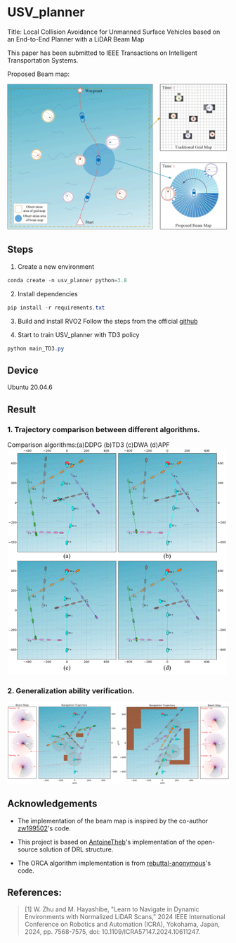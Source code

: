 # USV_planner
Title: Local Collision Avoidance for Unmanned Surface Vehicles based on an End-to-End Planner with a LiDAR Beam Map

This paper has been submitted to IEEE Transactions on Intelligent Transportation Systems.

Proposed Beam map:

<img width="500" alt="beam-map" src="figure/beam-map.png" />



## Steps
1. Create a new environment

```powershell
conda create -n usv_planner python=3.8
```
2. Install dependencies

```powershell
pip install -r requirements.txt
```
3. Build and install RVO2
Follow the steps from the official [github](https://github.com/rebuttal-anonymous/Python-RVO2)

4. Start to train USV_planner with TD3 policy

```powershell
python main_TD3.py
```

## Device
Ubuntu 20.04.6

## Result 

### 1. Trajectory comparison between different algorithms. 
Comparison algorithms:(a)DDPG (b)TD3 (c)DWA (d)APF
<img width="500" alt="comparison" src="figure/comparison.png" />

### 2. Generalization ability verification.
<img width="700" alt="generalization" src="figure/generalization.png" />


## Acknowledgements
- The implementation of the beam map is inspired by the co-author [zw199502](https://github.com/zw199502/LSTM_EGO?tab=readme-ov-file#lstm_ego)'s code.

 - This project is based on [AntoineTheb](https://github.com/AntoineTheb/RNN-RL)'s implementation of the open-source solution of DRL structure.
 
 - The ORCA algorithm implementation is from [rebuttal-anonymous](https://github.com/rebuttal-anonymous/Python-RVO2)'s code.
 
 ## References:
 

> [1] W. Zhu and M. Hayashibe, "Learn to Navigate in Dynamic Environments with Normalized LiDAR Scans," 2024 IEEE International Conference on Robotics and Automation (ICRA), Yokohama, Japan, 2024, pp. 7568-7575, doi: 10.1109/ICRA57147.2024.10611247. 


